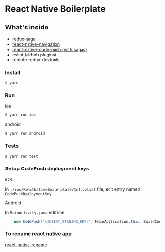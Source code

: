 # React Native Boilerplate



## What's inside

* [redux-saga](#https://github.com/redux-saga/redux-saga)
* [react-native-navigation](#https://github.com/wix/react-native-navigation)
* [react-native-code-push (with sagas)](#https://github.com/Microsoft/react-native-code-push)
* eslint (airbnb plugins)
* remote-redux-devtools

### Install
```sh
$ yarn
```

### Run
ios
```sh
$ yarn run:ios
```

android
```sh
$ yarn run:android
```

### Tests
```sh
$ yarn run test
```

### Setup CodePush deployment keys
iOS

In `./ios/ReactNativeBoilerplate/Info.plist` file, edit entry named `CodePushDeploymentKey`

Android

In `MainActivity.java` edit line
```java
    new CodePush("<INSERT_STAGING_KEY>", MainApplication.this, BuildConfig.DEBUG)
```

### To rename react native app
[react-native-rename](https://github.com/JuneDomingo/react-native-rename)